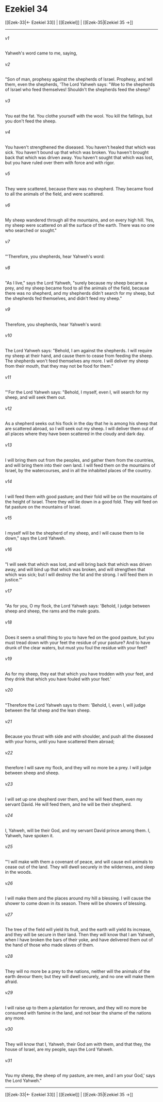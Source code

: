 # Ezekiel 34

[[Ezek-33|← Ezekiel 33]] | [[Ezekiel]] | [[Ezek-35|Ezekiel 35 →]]
***



###### v1 
Yahweh's word came to me, saying, 

###### v2 
"Son of man, prophesy against the shepherds of Israel. Prophesy, and tell them, even the shepherds, 'The Lord Yahweh says: "Woe to the shepherds of Israel who feed themselves! Shouldn't the shepherds feed the sheep? 

###### v3 
You eat the fat. You clothe yourself with the wool. You kill the fatlings, but you don't feed the sheep. 

###### v4 
You haven't strengthened the diseased. You haven't healed that which was sick. You haven't bound up that which was broken. You haven't brought back that which was driven away. You haven't sought that which was lost, but you have ruled over them with force and with rigor. 

###### v5 
They were scattered, because there was no shepherd. They became food to all the animals of the field, and were scattered. 

###### v6 
My sheep wandered through all the mountains, and on every high hill. Yes, my sheep were scattered on all the surface of the earth. There was no one who searched or sought." 

###### v7 
"'Therefore, you shepherds, hear Yahweh's word: 

###### v8 
"As I live," says the Lord Yahweh, "surely because my sheep became a prey, and my sheep became food to all the animals of the field, because there was no shepherd, and my shepherds didn't search for my sheep, but the shepherds fed themselves, and didn't feed my sheep." 

###### v9 
Therefore, you shepherds, hear Yahweh's word: 

###### v10 
The Lord Yahweh says: "Behold, I am against the shepherds. I will require my sheep at their hand, and cause them to cease from feeding the sheep. The shepherds won't feed themselves any more. I will deliver my sheep from their mouth, that they may not be food for them." 

###### v11 
"'For the Lord Yahweh says: "Behold, I myself, even I, will search for my sheep, and will seek them out. 

###### v12 
As a shepherd seeks out his flock in the day that he is among his sheep that are scattered abroad, so I will seek out my sheep. I will deliver them out of all places where they have been scattered in the cloudy and dark day. 

###### v13 
I will bring them out from the peoples, and gather them from the countries, and will bring them into their own land. I will feed them on the mountains of Israel, by the watercourses, and in all the inhabited places of the country. 

###### v14 
I will feed them with good pasture; and their fold will be on the mountains of the height of Israel. There they will lie down in a good fold. They will feed on fat pasture on the mountains of Israel. 

###### v15 
I myself will be the shepherd of my sheep, and I will cause them to lie down," says the Lord Yahweh. 

###### v16 
"I will seek that which was lost, and will bring back that which was driven away, and will bind up that which was broken, and will strengthen that which was sick; but I will destroy the fat and the strong. I will feed them in justice."' 

###### v17 
"As for you, O my flock, the Lord Yahweh says: 'Behold, I judge between sheep and sheep, the rams and the male goats. 

###### v18 
Does it seem a small thing to you to have fed on the good pasture, but you must tread down with your feet the residue of your pasture? And to have drunk of the clear waters, but must you foul the residue with your feet? 

###### v19 
As for my sheep, they eat that which you have trodden with your feet, and they drink that which you have fouled with your feet.' 

###### v20 
"Therefore the Lord Yahweh says to them: 'Behold, I, even I, will judge between the fat sheep and the lean sheep. 

###### v21 
Because you thrust with side and with shoulder, and push all the diseased with your horns, until you have scattered them abroad; 

###### v22 
therefore I will save my flock, and they will no more be a prey. I will judge between sheep and sheep. 

###### v23 
I will set up one shepherd over them, and he will feed them, even my servant David. He will feed them, and he will be their shepherd. 

###### v24 
I, Yahweh, will be their God, and my servant David prince among them. I, Yahweh, have spoken it. 

###### v25 
"'I will make with them a covenant of peace, and will cause evil animals to cease out of the land. They will dwell securely in the wilderness, and sleep in the woods. 

###### v26 
I will make them and the places around my hill a blessing. I will cause the shower to come down in its season. There will be showers of blessing. 

###### v27 
The tree of the field will yield its fruit, and the earth will yield its increase, and they will be secure in their land. Then they will know that I am Yahweh, when I have broken the bars of their yoke, and have delivered them out of the hand of those who made slaves of them. 

###### v28 
They will no more be a prey to the nations, neither will the animals of the earth devour them; but they will dwell securely, and no one will make them afraid. 

###### v29 
I will raise up to them a plantation for renown, and they will no more be consumed with famine in the land, and not bear the shame of the nations any more. 

###### v30 
They will know that I, Yahweh, their God am with them, and that they, the house of Israel, are my people, says the Lord Yahweh. 

###### v31 
You my sheep, the sheep of my pasture, are men, and I am your God,' says the Lord Yahweh."

***
[[Ezek-33|← Ezekiel 33]] | [[Ezekiel]] | [[Ezek-35|Ezekiel 35 →]]
